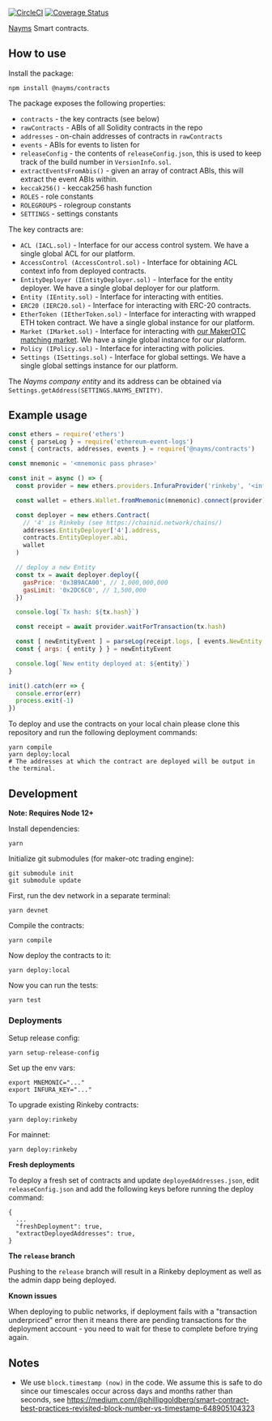 [![CircleCI](https://circleci.com/gh/nayms/contracts/tree/master.svg?style=svg)](https://circleci.com/gh/nayms/contracts/tree/master) [![Coverage Status](https://coveralls.io/repos/github/nayms/contracts/badge.svg?branch=master)](https://coveralls.io/github/nayms/contracts?branch=master)

[Nayms](https://nayms.io) Smart contracts.

## How to use

Install the package:

```
npm install @nayms/contracts
```

The package exposes the following properties:

* `contracts` - the key contracts (see below)
* `rawContracts` - ABIs of all Solidity contracts in the repo
* `addresses` - on-chain addresses of contracts in `rawContracts`
* `events` - ABIs for events to listen for
* `releaseConfig` - the contents of `releaseConfig.json`, this is used to keep track of the build number in `VersionInfo.sol`.
* `extractEventsFromAbis()` - given an array of contract ABIs, this will extract the event ABIs within.
* `keccak256()` - keccak256 hash function
* `ROLES` - role constants
* `ROLEGROUPS` - rolegroup constants
* `SETTINGS` - settings constants

The key contracts are:

* `ACL (IACL.sol)` - Interface for our access control system. We have a single global ACL for our platform.
* `AccessControl (AccessControl.sol)` - Interface for obtaining ACL context info from deployed contracts.
* `EntityDeployer (IEntityDeployer.sol)` - Interface for the entity deployer. We have a single global deployer for our platform.
* `Entity (IEntity.sol)` - Interface for interacting with entities.
* `ERC20 (IERC20.sol)` - Interface for interacting with ERC-20 contracts.
* `EtherToken (IEtherToken.sol)` - Interface for interacting with wrapped ETH token contract. We have a single global instance for our platform.
* `Market (IMarket.sol)` - Interface for interacting with [our MakerOTC matching market](https://github.com/nayms/maker-otc). We have a single global instance for our platform.
* `Policy (IPolicy.sol)` - Interface for interacting with policies.
* `Settings (ISettings.sol)` - Interface for global settings. We have a single global settings instance for our platform.

The _Nayms company entity_ and its address can be obtained via `Settings.getAddress(SETTINGS.NAYMS_ENTITY)`.

## Example usage

```js
const ethers = require('ethers')
const { parseLog } = require('ethereum-event-logs')
const { contracts, addresses, events } = require('@nayms/contracts')

const mnemonic = '<mnemonic pass phrase>'

const init = async () => {
  const provider = new ethers.providers.InfuraProvider('rinkeby', '<infura token>')

  const wallet = ethers.Wallet.fromMnemonic(mnemonic).connect(provider)

  const deployer = new ethers.Contract(
    // '4' is Rinkeby (see https://chainid.network/chains/)
    addresses.EntityDeployer['4'].address,
    contracts.EntityDeployer.abi,
    wallet
  )

  // deploy a new Entity
  const tx = await deployer.deploy({
    gasPrice: '0x3B9ACA00', // 1,000,000,000
    gasLimit: '0x2DC6C0', // 1,500,000
  })

  console.log(`Tx hash: ${tx.hash}`)

  const receipt = await provider.waitForTransaction(tx.hash)

  const [ newEntityEvent ] = parseLog(receipt.logs, [ events.NewEntity ])
  const { args: { entity } } = newEntityEvent

  console.log(`New entity deployed at: ${entity}`)
}

init().catch(err => {
  console.error(err)
  process.exit(-1)
})
```

To deploy and use the contracts on your local chain please clone this repository and run the following deployment commands:

```shell
yarn compile
yarn deploy:local
# The addresses at which the contract are deployed will be output in the terminal.
```
## Development

**Note: Requires Node 12+**

Install dependencies:

```shell
yarn
```

Initialize git submodules (for maker-otc trading engine):

```shell
git submodule init
git submodule update
```

First, run the dev network in a separate terminal:

```shell
yarn devnet
```

Compile the contracts:

```shell
yarn compile
```

Now deploy the contracts to it:

```shell
yarn deploy:local
```

Now you can run the tests:

```shell
yarn test
```

### Deployments

Setup release config:

```
yarn setup-release-config
```

Set up the env vars:

```shell
export MNEMONIC="..."
export INFURA_KEY="..."
```

To upgrade existing Rinkeby contracts:

```shell
yarn deploy:rinkeby
```

For mainnet:

```shell
yarn deploy:rinkeby
```

**Fresh deployments**

To deploy a fresh set of contracts and update `deployedAddresses.json`, edit `releaseConfig.json` and add the following keys before running the deploy command:

```shell
{
  ...
  "freshDeployment": true,
  "extractDeployedAddresses": true,
}
```

**The `release` branch**

Pushing to the `release` branch will result in a Rinkeby deployment as well as the admin dapp being deployed.

**Known issues**

When deploying to public networks, if deployment fails with a "transaction underpriced" error then it means there are pending transactions for the deployment account - you need to wait for these to complete before trying again.


## Notes

* We use `block.timestamp (now)` in the code. We assume this is safe to do since our timescales occur across days and months rather than seconds, see https://medium.com/@phillipgoldberg/smart-contract-best-practices-revisited-block-number-vs-timestamp-648905104323

